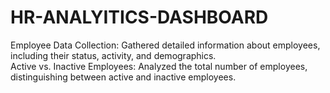 # HR-ANALYITICS-DASHBOARD
Employee Data Collection:
Gathered detailed information about employees, including their status, activity, and demographics.
<br>
Active vs. Inactive Employees:
Analyzed the total number of employees, distinguishing between active and inactive employees.
<br>

